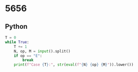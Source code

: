 # 5656

## Python

```python
T = 0
while True:
    T += 1
    N, op, M = input().split()
    if op == "E":
        break
    print(f"Case {T}:", str(eval(f"{N} {op} {M}")).lower())

```
